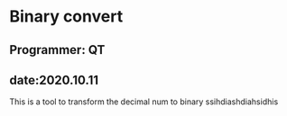 # Binary convert  

## Programmer: QT  

## date:2020.10.11  

This is a tool to transform the decimal num to binary  ssihdiashdiahsidhis
